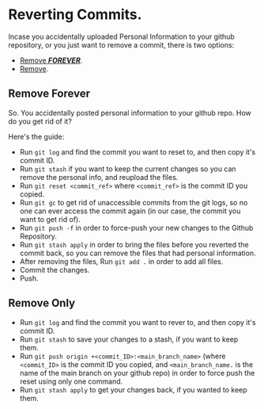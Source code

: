 # Reverting Commits.
 
Incase you accidentally uploaded Personal Information to your github repository, or you just want to remove a commit, there is two options:

- [Remove ***FOREVER***](remove-forever).
- [Remove](#remove-only).


## Remove Forever
 
So.  You accidentally posted personal information to your github repo.  How do you get rid of it?

Here's the guide:

- Run `git log` and find the commit you want to reset to, and then copy it's commit ID.
- Run `git stash` if you want to keep the current changes so you can remove the personal info, and reupload the files.
- Run `git reset <commit_ref>` where `<commit_ref>` is the commit ID you copied.
- Run `git gc` to get rid of unaccessible commits from the git logs, so no one can ever access the commit again (in our case, the commit you want to get rid of).
- Run `git push -f` in order to force-push your new changes to the Github Repository.
- Run `git stash apply` in order to bring the files before you reverted the commit back, so you can remove the files that had personal information.
- After removing the files, Run `git add .` in order to add all files.
- Commit the changes.
- Push.

## Remove Only

- Run `git log` and find the commit you want to rever to, and then copy it's commit ID.
- Run `git stash` to save your changes to a stash, if you want to keep them.
- Run `git push origin +<commit_ID>:<main_branch_name>` (where `<commit_ID>` is the commit ID you copied, and `<main_branch_name.` is the name of the main branch on your github repo) in order to force push the reset using only one command.
- Run `git stash apply` to get your changes back, if you wanted to keep them.
